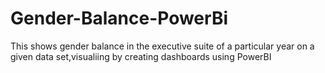 # Gender-Balance-PowerBi
This shows gender balance in the executive suite of a particular year on a given data set,visualiing by creating dashboards using PowerBI
